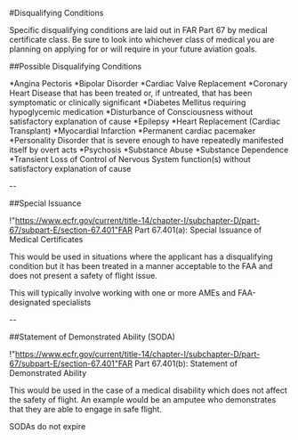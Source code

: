 #Disqualifying Conditions

Specific disqualifying conditions are laid out in FAR Part 67 by medical certificate class. Be sure to look into whichever class of medical you are planning on applying for or will require in your future aviation goals.

##Possible Disqualifying Conditions

*Angina Pectoris
*Bipolar Disorder
*Cardiac Valve Replacement
*Coronary Heart Disease that has been treated or, if untreated, that has been symptomatic or clinically significant
*Diabetes Mellitus requiring hypoglycemic medication
*Disturbance of Consciousness without satisfactory explanation of cause
*Epilepsy
*Heart Replacement (Cardiac Transplant)
*Myocardial Infarction
*Permanent cardiac pacemaker
*Personality Disorder that is severe enough to have repeatedly manifested itself by overt acts
*Psychosis
*Substance Abuse
*Substance Dependence
*Transient Loss of Control of Nervous System function(s) without satisfactory explanation of cause


--

##Special Issuance

!"https://www.ecfr.gov/current/title-14/chapter-I/subchapter-D/part-67/subpart-E/section-67.401"FAR Part 67.401(a): Special Issuance of Medical Certificates

This would be used in situations where the applicant has a disqualifying condition but it has been treated in a manner acceptable to the FAA and does not present a safety of flight issue.

This will typically involve working with one or more AMEs and FAA-designated specialists

--

##Statement of Demonstrated Ability (SODA)

!"https://www.ecfr.gov/current/title-14/chapter-I/subchapter-D/part-67/subpart-E/section-67.401"FAR Part 67.401(b): Statement of Demonstrated Ability

This would be used in the case of a medical disability which does not affect the safety of flight. An example would be an amputee who demonstrates that they are able to engage in safe flight.

SODAs do not expire

